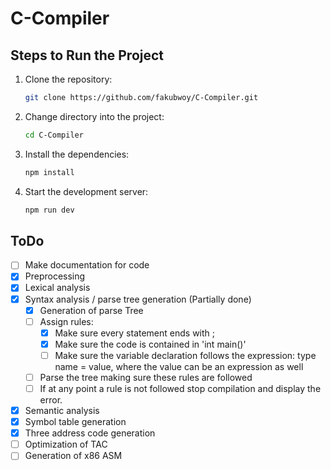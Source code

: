 # C-Compiler

## Steps to Run the Project

1. Clone the repository:
   ```bash
   git clone https://github.com/fakubwoy/C-Compiler.git
   ```

2. Change directory into the project:
   ```bash
   cd C-Compiler
   ```

3. Install the dependencies:
   ```bash
   npm install
   ```

4. Start the development server:
   ```bash
   npm run dev
   ```

## ToDo

- [ ] Make documentation for code
- [x] Preprocessing
- [x] Lexical analysis
- [x] Syntax analysis / parse tree generation (Partially done)
   - [x] Generation of parse Tree
   - [ ] Assign rules:
      - [x] Make sure every statement ends with ;
      - [x] Make sure the code is contained in 'int main()'
      - [ ] Make sure the variable declaration follows the expression: type name = value, where the value can be an expression as well
   - [ ] Parse the tree making sure these rules are followed
   - [ ] If at any point a rule is not followed stop compilation and display the error.
- [x] Semantic analysis
- [x] Symbol table generation
- [x] Three address code generation
- [ ] Optimization of TAC
- [ ] Generation of x86 ASM
